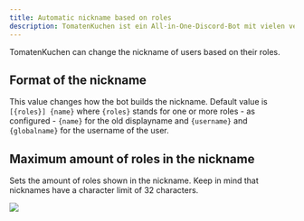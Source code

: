 ```yaml
---
title: Automatic nickname based on roles
description: TomatenKuchen ist ein All-in-One-Discord-Bot mit vielen verschiedenen Funktionen. Hilft beim Einrichten der rollenbasierten Nicknamen.
---
```


TomatenKuchen can change the nickname of users based on their roles.

## Format of the nickname

This value changes how the bot builds the nickname. Default value is `[{roles}] {name}` where `{roles}` stands for one or more roles - as configured - `{name}` for the old displayname and `{username}` and `{globalname}` for the username of the user.

## Maximum amount of roles in the nickname

Sets the amount of roles shown in the nickname. Keep in mind that nicknames have a character limit of 32 characters.

![](/img/autonick.png)
